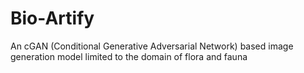 # Bio-Artify
An cGAN (Conditional Generative Adversarial Network)  based image generation model limited to the domain of flora and fauna 
